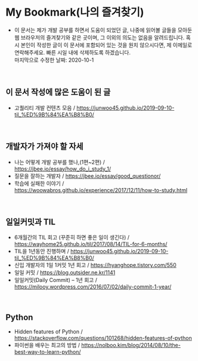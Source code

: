 # My Bookmark(나의 즐겨찾기)
* 이 문서는 제가 개발 공부를 하면서 도움이 되었던 글, 나중에 읽어볼 글들을 모아둔 웹 브라우저의 즐겨찾기와 같은 곳이며, 그 이외의 의도는 없음을 알려드립니다.
혹시 본인이 작성한 글이 이 문서에 포함되어 있는 것을 원치 않으시다면, 제 이메일로 연락해주세요. 빠른 시일 내에 삭제하도록 하겠습니다.</br>
마지막으로 수정한 날짜: 2020-10-1
</br>

## 이 문서 작성에 많은 도움이 된 글
* 고퀄리티 개발 컨텐츠 모음 / https://junwoo45.github.io/2019-09-10-til_%ED%9B%84%EA%B8%B0/
</br>

## 개발자가 가져야 할 자세
* 나는 어떻게 개발 공부를 했나,(1편~2편) / https://jbee.io/essay/how_do_i_study_1/
* 질문을 잘하는 개발자 / https://jbee.io/essay/good_questionor/
* 학습에 실패한 이야기 / https://woowabros.github.io/experience/2017/12/11/how-to-study.html
</br>

## 일일커밋과 TIL
* 6개월간의 TIL 회고 (꾸준히 하면 좋은 일이 생긴다) / https://wayhome25.github.io/til/2017/08/14/TIL-for-6-months/
* TIL을 1년동안 진행하며 / https://junwoo45.github.io/2019-09-10-til_%ED%9B%84%EA%B8%B0/
* 신입 개발자의 1일 1커밋 1년 회고 / https://hyanghope.tistory.com/550
* 일일 커밋 / https://blog.outsider.ne.kr/1141
* 일일커밋(Daily Commit) – 1년 회고 / https://milooy.wordpress.com/2016/07/02/daily-commit-1-year/
</br>

## Python
* Hidden features of Python / https://stackoverflow.com/questions/101268/hidden-features-of-python
* 파이썬을 배우는 최고의 방법 / https://nolboo.kim/blog/2014/08/10/the-best-way-to-learn-python/
</br>
